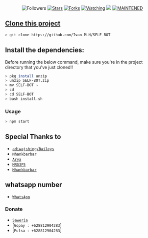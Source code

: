 <p align="center">
<aREADME.md href="https://github.com/Ivan-MLN/followers"><img title="Followers" src="https://img.shields.io/github/followers/Ivan-MLN?color=blue&style=flat-square"></a>
<a href="https://github.com/Ivan-MLN/SELF-BOT/stargazers/"><img title="Stars" src="https://img.shields.io/github/stars/Ivan-MLN/SELF-BOT?color=red&style=flat-square"></a>
<a href="https://github.com/Ivan-MLN/SELF-BOT/network/members"><img title="Forks" src="http://img.shields.io/github/forks/Ivan-MLN/SELF-BOT?color=red&style=flat-square"></a>
<a href="https://github.com/Ivan-MLN/SELF-BOT/watchers"><img title="Watching" src="https://img.shields.io/github/watchers/Ivan-MLN/SELF-BOT?label=Watchers&color=blue&style=flat-square"></a>
<a href="https://hits.seeyoufarm.com"><img src="https://hits.seeyoufarm.com/api/count/incr/badge.svg?url=https%3A%2F%2Fgithub.com%2FIvan-MLN%2FSELF-BOT&count_bg=%2379C83D&title_bg=%23555555&icon=&icon_color=%23E7E7E7&title=Support&edge_flat=false"/></a>
<a href="#"><img title="MAINTENED" src="https://img.shields.io/badge/MAINTENED-YES-blue.svg"</a>
</p>

## Clone this project

```bash
> git clone https://github.com/Ivan-MLN/SELF-BOT
```

## Install the dependencies:
Before running the below command, make sure you're in the project directory that
you've just cloned!!

```bash
> pkg install unzip 
> unzip SELF-BOT.zip
> mv SELF-BOT ~
> cd 
> cd SELF-BOT
> bash install.sh
```

### Usage
```bash
> npm start 
```
## Special Thanks to
* [`adiwajshing/Baileys`](https://github.com/adiwajshing/Baileys)
* [`Mhankbarbar`](https://github.com/MhankBarBar)
* [`Arya`](https://github.com/Arya-was)
* [`MRG3P5`](https://github.com/MrG3P5)
* [`Mhankbarbar`](https://github.com/MhankBarBar)
## whatsapp number
* [`WhatsApp`](wa.me/6285865781508)
### Donate
* [`Saweria`](https://saweria.co/VannSGaming01)
* [`Gopay : +628812904283`]
* [`Pulsa : +628812904283`]
